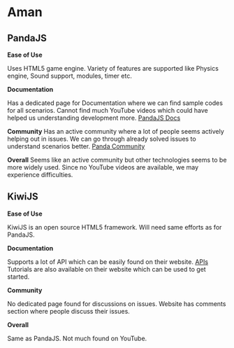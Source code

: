 # Aman

## PandaJS
**Ease of Use**

Uses HTML5 game engine. Variety of features are supported like Physics engine, Sound support, modules, timer etc.

**Documentation**

Has a dedicated page for Documentation where we can find sample codes for all scenarios. Cannot find much YouTube videos which could have helped us understanding development more.
[PandaJS Docs](http://www.pandajs.net/docs/)

**Community**
Has an active community where a lot of people seems actively helping out in issues. We can go through already solved issues to understand scenarios better.
[Panda Community](http://www.html5gamedevs.com/forum/19-pandajs/)

**Overall**
Seems like an active community but other technologies seems to be more widely used. Since no YouTube videos are available, we may experience difficulties.

## KiwiJS
**Ease of Use**

KiwiJS is an open source HTML5 framework. Will need same efforts as for PandaJS.

**Documentation**

Supports a lot of API which can be easily found on their website.
[APIs](http://www.kiwijs.org/api/)
Tutorials are also available on their website which can be used to get started.

**Community**

No dedicated page found for discussions on issues. Website has comments section where people discuss their issues.

**Overall**

Same as PandaJS. Not much found on YouTube.
